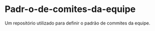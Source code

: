 # Padr-o-de-comites-da-equipe
Um repositório utilizado para definir o padrão de commites da equipe.
